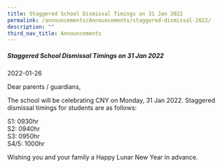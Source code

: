 ```yaml
---
title: Staggered School Dismissal Timings on 31 Jan 2022
permalink: /announcements/Announcements/staggered-dismissal-2022/
description: ""
third_nav_title: Announcements
---
```

##### Staggered School Dismissal Timings on 31 Jan 2022

2022-01-26

Dear parents / guardians,  
  
The school will be celebrating CNY on Monday, 31 Jan 2022. Staggered dismissal timings for students are as follows:  
  
S1: 0930hr  
S2: 0940hr  
S3: 0950hr  
S4/5: 1000hr  
  
Wishing you and your family a Happy Lunar New Year in advance.

</hr>